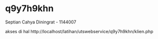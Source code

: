 # q9y7h9khn

Septian Cahya Diningrat - 1144007

akses di hal http://localhost/latihan/utswebservice/q9y7h9khn/klien.php
